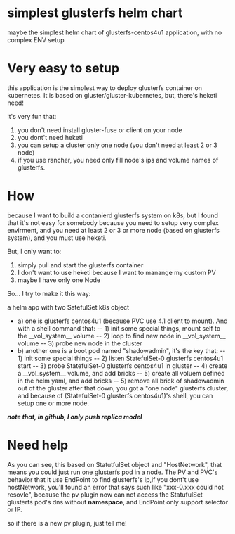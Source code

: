 # simplest glusterfs helm chart
maybe the simplest helm chart of glusterfs-centos4u1 application, with no complex ENV setup

# Very easy to setup

this application is the simplest way to deploy glusterfs container on kubernetes. It is based on gluster/gluster-kubernetes, but, there's heketi need!

it's very fun that:
1. you don't need install gluster-fuse or client on your node
2. you dont't need heketi
3. you can setup a cluster only one node (you don't need at least 2 or 3 node)
4. if you use rancher, you need only fill node's ips and volume names of glusterfs.

# How

because I want to build a contanierd glusterfs system on k8s, but I found that it's not easy for somebody because you need to setup very complex envirment, and you need at least 2 or 3 or more node (based on glusterfs system), and you must use heketi.

But, I only want to:
1. simply pull and start the glusterfs container
2. I don't want to use heketi because I want to manange my custom PV
3. maybe I have only one Node

So... I try to make it this way:

a helm app with two SatefulSet k8s object
- a) one is glusterfs centos4u1 (because PVC use 4.1 client to mount). 
And with a shell command that:
  -- 1) init some special things, mount self to the \_\_vol_system__ volume
  -- 2) loop to find new node in \_\_vol_system__ volume
  -- 3) probe new node in the cluster
- b) another one is a boot pod named "shadowadmin", it's the key that:
  -- 1) init some special things
  -- 2) listen StatefulSet-0 glusterfs centos4u1 start
  -- 3) probe StatefulSet-0 glusterfs centos4u1 in gluster
  -- 4) create a \_\_vol_system__ volume, and add bricks
  -- 5) create all voluem defined in the helm yaml, and add bricks
  -- 5) remove all brick of shadowadmin out of the gluster
after that down, you got a "one node" glusterfs cluster, and because of (StatefulSet-0 glusterfs centos4u1)'s shell, you can setup one or more node.
 
 
***note that, in github, I only push replica model***


# Need help

As you can see, this based on StatutfulSet object and "HostNetwork", that means you could just run one glusterfs pod in a node.
The PV and PVC's behavior that it use EndPoint to find glusterfs's ip,if you dont't use hostNetwork, you'll found an error that says such like "xxx-0.xxx could not resovle", because the pv plugin now can not access the StatufulSet glusterfs pod's dns without **namespace**, and EndPoint only support selector or IP.

so if there is a new pv plugin, just tell me!

